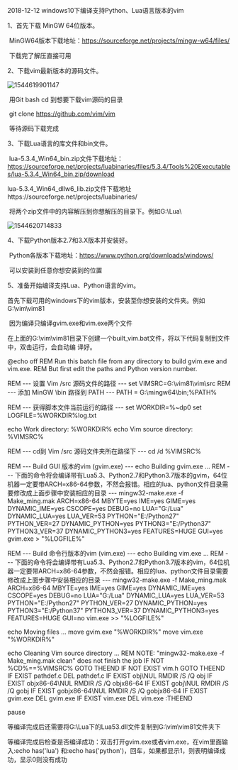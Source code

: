 2018-12-12 windows10下编译支持Python、Lua语言版本的vim



1、首先下载 MinGW 64位版本。

​	MinGW64版本下载地址：https://sourceforge.net/projects/mingw-w64/files/

​	下载完了解压直接可用

2、下载vim最新版本的源码文件。

![1544619901147](C:\Users\HMILY_~1\AppData\Local\Temp\1544619901147.png)

​	用Git bash cd 到想要下载vim源码的目录

​	git clone https://github.com/vim/vim

​	等待源码下载完成

3、下载Lua语言的库文件和bin文件。

​	lua-5.3.4_Win64_bin.zip文件下载地址：https://sourceforge.net/projects/luabinaries/files/5.3.4/Tools%20Executables/lua-5.3.4_Win64_bin.zip/download

​	lua-5.3.4_Win64_dllw6_lib.zip文件下载地址https://sourceforge.net/projects/luabinaries/

​	将两个zip文件中的内容解压到你想解压的目录下。例如G:\Lua\

![1544620714833](C:\Users\HMILY_~1\AppData\Local\Temp\1544620714833.png)

4、下载Python版本2.7和3.X版本并安装好。

​	Python各版本下载地址：https://www.python.org/downloads/windows/

​	可以安装到任意你想安装到的位置

5、准备开始编译支持Lua、Python语言的vim。

​	首先下载可用的windows下的vim版本，安装至你想安装的文件夹。例如G:\vim\vim81

​	因为编译只编译gvim.exe和vim.exe两个文件

​	在上面的G:\vim\vim81目录下创建一个built_vim.bat文件，将以下代码复制到文件中，双击运行，会自动编			译好。

@echo off
REM Run this batch file from any directory to build gvim.exe and vim.exe.
REM But first edit the paths and Python version number.

REM --- 设置 Vim /src 源码文件的路径 ---
set VIMSRC=G:\vim81\vim\src
REM --- 添加 MinGW \bin 路径到 PATH ---
PATH = G:\mingw64\bin;%PATH%

REM --- 获得脚本文件当前运行的路径 ---
set WORKDIR=%~dp0
set LOGFILE=%WORKDIR%log.txt

echo Work directory: %WORKDIR%
echo Vim source directory: %VIMSRC%

REM --- cd到 Vim /src 源码文件夹所在路径下 ---
cd /d %VIMSRC%

REM --- Build GUI 版本的vim (gvim.exe) ---
echo Building gvim.exe ...
REM --- 下面的命令将会编译带有Lua5.3、Python2.7和Python3.7版本的gvim，64位机器一定要带ARCH=x86-64参数，不然会报错。相应的lua、python文件目录需要修改成上面步骤中安装相应的目录 ---
mingw32-make.exe -f Make_ming.mak ARCH=x86-64 MBYTE=yes IME=yes GIME=yes DYNAMIC_IME=yes CSCOPE=yes DEBUG=no LUA="G:/Lua" DYNAMIC_LUA=yes LUA_VER=53 PYTHON="E:/Python27" PYTHON_VER=27 DYNAMIC_PYTHON=yes PYTHON3="E:/Python37" PYTHON3_VER=37 DYNAMIC_PYTHON3=yes FEATURES=HUGE GUI=yes gvim.exe > "%LOGFILE%"

REM --- Build 命令行版本的vim (vim.exe) ---
echo Building vim.exe ...
REM --- 下面的命令将会编译带有Lua5.3、Python2.7和Python3.7版本的vim，64位机器一定要带ARCH=x86-64参数，不然会报错。相应的lua、python文件目录需要修改成上面步骤中安装相应的目录 ---
mingw32-make.exe -f Make_ming.mak ARCH=x86-64 MBYTE=yes IME=yes GIME=yes DYNAMIC_IME=yes CSCOPE=yes DEBUG=no LUA="G:/Lua" DYNAMIC_LUA=yes LUA_VER=53 PYTHON="E:/Python27" PYTHON_VER=27 DYNAMIC_PYTHON=yes PYTHON3="E:/Python37" PYTHON3_VER=37 DYNAMIC_PYTHON3=yes FEATURES=HUGE GUI=no vim.exe >> "%LOGFILE%"

echo Moving files ...
move gvim.exe "%WORKDIR%"
move vim.exe "%WORKDIR%"

echo Cleaning Vim source directory ...
REM NOTE: "mingw32-make.exe -f Make_ming.mak clean" does not finish the job
IF NOT %CD%==%VIMSRC% GOTO THEEND
IF NOT EXIST vim.h GOTO THEEND
IF EXIST pathdef.c DEL pathdef.c
IF EXIST obj\NUL      RMDIR /S /Q obj
IF EXIST objx86-64\NUL  RMDIR /S /Q objx86-64
IF EXIST gobj\NUL     RMDIR /S /Q gobj
IF EXIST gobjx86-64\NUL RMDIR /S /Q gobjx86-64
IF EXIST gvim.exe DEL gvim.exe
IF EXIST vim.exe  DEL vim.exe
:THEEND

pause	

​	等编译完成后还需要将G:\Lua下的Lua53.dll文件复制到G:\vim\vim81文件夹下

​	等编译完成后检查是否编译成功：双击打开gvim.exe或者vim.exe，在vim里面输入:echo has('lua') 和:echo has('python')，回车，如果都显示1，则表明编译成功，显示0则没有成功